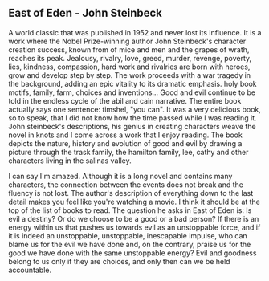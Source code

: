 ## East of Eden - John Steinbeck

A world classic that was published in 1952 and never lost its influence. It is a work where the Nobel Prize-winning author John Steinbeck's character creation success, known from of mice and men and the grapes of wrath, reaches its peak. Jealousy, rivalry, love, greed, murder, revenge, poverty, lies, kindness, compassion, hard work and rivalries are born with heroes, grow and develop step by step. The work proceeds with a war tragedy in the background, adding an epic vitality to its dramatic emphasis. holy book motifs, family, farm, choices and inventions… Good and evil continue to be told in the endless cycle of the abil and cain narrative. The entire book actually says one sentence: timshel, "you can". It was a very delicious book, so to speak, that I did not know how the time passed while I was reading it.
John steinbeck's descriptions, his genius in creating characters weave the novel in knots and I come across a work that I enjoy reading. The book depicts the nature, history and evolution of good and evil by drawing a picture through the trask family, the hamilton family, lee, cathy and other characters living in the salinas valley.

I can say I'm amazed. Although it is a long novel and contains many characters, the connection between the events does not break and the fluency is not lost. The author's description of everything down to the last detail makes you feel like you're watching a movie. I think it should be at the top of the list of books to read. The question he asks in East of Eden is: Is evil a destiny? Or do we choose to be a good or a bad person? If there is an energy within us that pushes us towards evil as an unstoppable force, and if it is indeed an unstoppable, unstoppable, inescapable impulse, who can blame us for the evil we have done and, on the contrary, praise us for the good we have done with the same unstoppable energy? Evil and goodness belong to us only if they are choices, and only then can we be held accountable.